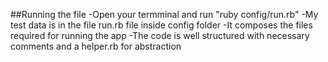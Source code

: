 ##Running the file
-Open your termminal and run "ruby config/run.rb"
-My test data is in the file run.rb file inside config folder
-It composes the files required for running the app
-The code is well structured with necessary comments and a helper.rb for abstraction
